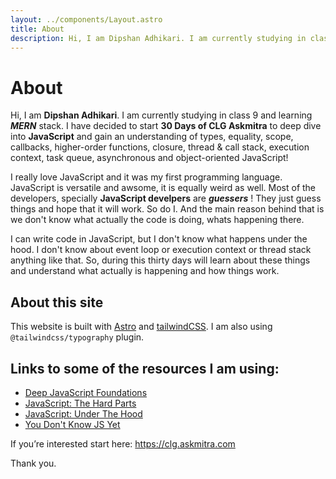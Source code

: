```yaml
---
layout: ../components/Layout.astro
title: About
description: Hi, I am Dipshan Adhikari. I am currently studying in class 9 and learning MERN stack.
---
```


# About

Hi, I am **Dipshan Adhikari**. I am currently studying in class 9 and learning _**MERN**_ stack.
I have decided to start **30 Days of CLG Askmitra** to deep dive into **JavaScript** and gain an understanding of types, equality, scope, callbacks, higher-order functions, closure, thread & call stack, execution context, task queue, asynchronous and object-oriented JavaScript!

I really love JavaScript and it was my first programming language. JavaScript is versatile and awsome, it is equally weird as well. Most of the developers, specially **JavaScript develpers** are **_guessers_** ! They just guess things and hope that it will work. So do I. And the main reason behind that is we don't know what actually the code is doing, whats happening there.

I can write code in JavaScript, but I don't know what happens under the hood. I don't know about event loop or execution context or thread stack anything like that. So, during this thirty days will learn about these things and understand what actually is happening and how things work.

## About this site

This website is built with [Astro](https://astro.build/) and [tailwindCSS](https://tailwindcss.com/). I am also using `@tailwindcss/typography` plugin.

## Links to some of the resources I am using:

-   [Deep JavaScript Foundations](https://frontendmasters.com/courses/deep-javascript-v3/)
-   [JavaScript: The Hard Parts](https://frontendmasters.com/courses/javascript-hard-parts-v2/)
-   [JavaScript: Under The Hood](https://www.youtube.com/playlist?list=PLillGF-Rfqbars4vKNtpcWVDUpVOVTlgB)
-   [You Don't Know JS Yet](https://github.com/getify/You-Dont-Know-JS)

If you’re interested start here: https://clg.askmitra.com

Thank you.
